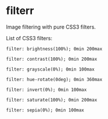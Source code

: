 # filterr
Image filtering with pure CSS3 filters.

List of CSS3 filters:

	filter: brightness(100%); 0min 200max

	filter: contrast(100%); 0min 200max

	filter: grayscale(0%); 0min 100max

	filter: hue-rotate(0deg); 0min 360max

	filter: invert(0%); 0min 100max

	filter: saturate(100%); 0min 200max
	
	filter: sepia(0%); 0min 100max
